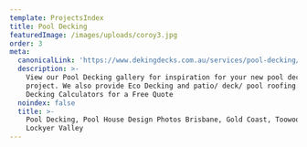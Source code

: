 ```yaml
---
template: ProjectsIndex
title: Pool Decking
featuredImage: /images/uploads/coroy3.jpg
order: 3
meta:
  canonicalLink: 'https://www.dekingdecks.com.au/services/pool-decking/'
  description: >-
    View our Pool Decking gallery for inspiration for your new pool deck
    project. We also provide Eco Decking and patio/ deck/ pool roofing. Use our
    Decking Calculators for a Free Quote
  noindex: false
  title: >-
    Pool Decking, Pool House Design Photos Brisbane, Gold Coast, Toowoomba and
    Lockyer Valley
---
```


